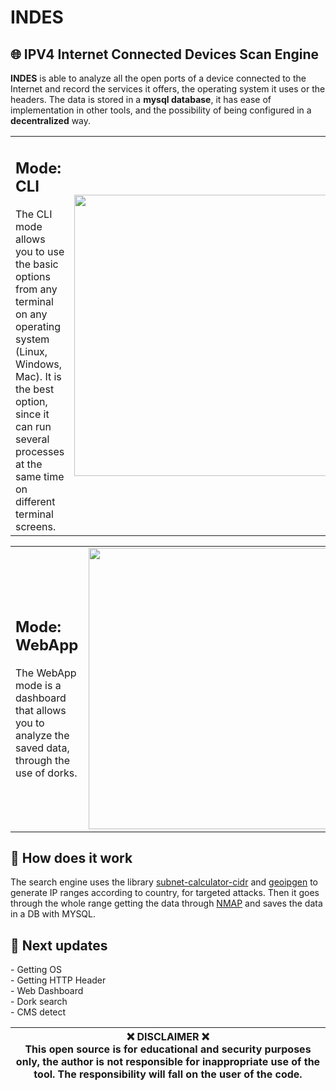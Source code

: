 # INDES
<h2>🌐 IPV4 Internet Connected Devices Scan Engine<br></h2>

<p><b>INDES</b> is able to analyze all the open ports of a device connected to the Internet and record the services it offers, the operating system it uses or the headers. The data is stored in a <b>mysql database</b>, it has ease of implementation in other tools, and the possibility of being configured in a <b>decentralized</b> way.</p>
      
<table>
  <tr>
    <td><h2>Mode: CLI</h2>
The CLI mode allows you to use the basic options from any terminal on any operating system (Linux, Windows, Mac).
It is the best option, since it can run several processes at the same time on different terminal screens.</td>
    <td width="50%"><img align="left" width="450px" src="https://i.ibb.co/v1zzPNh/image.png"></td>     
  </tr> 
</table>

<table>
  <tr>
    <td><h2>Mode: WebApp</h2>
The WebApp mode is a dashboard that allows you to analyze the saved data, through the use of dorks.</td>
    <td width="50%"><img align="left" width="450px" src="https://www.engranajesculturales.com/wp-content/uploads/2015/03/coming-soon-940x529.jpg"></td>     
  </tr> 
</table>

## 📢 How does it work
The search engine uses the library [subnet-calculator-cidr](https://github.com/christivn/subnet-calculator-cidr) and [geoipgen](https://github.com/christivn/geoipgen) to generate IP ranges according to country, for targeted attacks. Then it goes through the whole range getting the data through [NMAP](https://github.com/nmap/nmap) and saves the data in a DB with MYSQL.

## 📑 Next updates
\- Getting OS<br>
\- Getting HTTP Header<br>
\- Web Dashboard<br>
\- Dork search<br>
\- CMS detect


| ❌ DISCLAIMER ❌<br> This open source is for educational and security purposes only, the author is not responsible for inappropriate use of the tool. The responsibility will fall on the user of the code. |
| --- |

